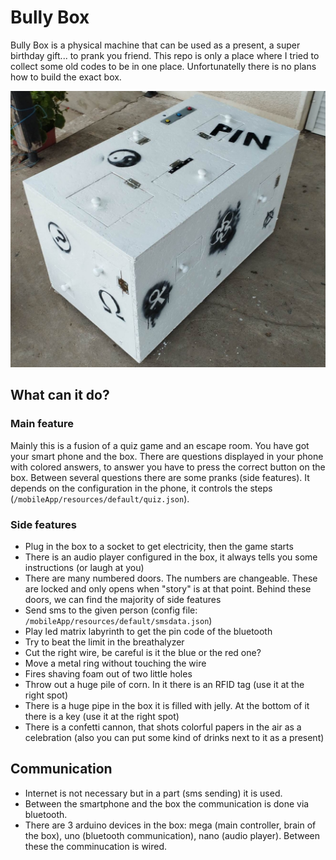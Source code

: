 # Bully Box
Bully Box is a physical machine that can be used as a present, a super birthday gift... to prank you friend.
This repo is only a place where I tried to collect some old codes to be in one place. Unfortunatelly there is no plans how to build the exact box.

![alt text](https://github.com/Juhi22/Bully-Box/blob/main/bullyBox.jpg?raw=true)

## What can it do?
### Main feature
Mainly this is a fusion of a quiz game and an escape room.
You have got your smart phone and the box. There are questions displayed in your phone with colored answers, to answer you have to press the correct button on the box.
Between several questions there are some pranks (side features). It depends on the configuration in the phone, it controls the steps (`/mobileApp/resources/default/quiz.json`).

### Side features
- Plug in the box to a socket to get electricity, then the game starts
- There is an audio player configured in the box, it always tells you some instructions (or laugh at you)
- There are many numbered doors. The numbers are changeable. These are locked and only opens when "story" is at that point. Behind these doors, we can find the majority of side features
- Send sms to the given person (config file: `/mobileApp/resources/default/smsdata.json`)
- Play led matrix labyrinth to get the pin code of the bluetooth
- Try to beat the limit in the breathalyzer
- Cut the right wire, be careful is it the blue or the red one?
- Move a metal ring without touching the wire
- Fires shaving foam out of two little holes
- Throw out a huge pile of corn. In it there is an RFID tag (use it at the right spot)
- There is a huge pipe in the box it is filled with jelly. At the bottom of it there is a key (use it at the right spot)
- There is a confetti cannon, that shots colorful papers in the air as a celebration (also you can put some kind of drinks next to it as a present)

## Communication
- Internet is not necessary but in a part (sms sending) it is used.
- Between the smartphone and the box the communication is done via bluetooth.
- There are 3 arduino devices in the box: mega (main controller, brain of the box), uno (bluetooth communication), nano (audio player). Between these the comminucation is wired.
